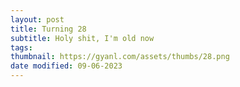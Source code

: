 ```yaml
---
layout: post
title: Turning 28
subtitle: Holy shit, I'm old now
tags: 
thumbnail: https://gyanl.com/assets/thumbs/28.png
date modified: 09-06-2023
---
```


